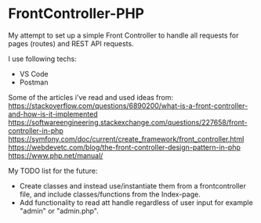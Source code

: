 # FrontController-PHP
 My attempt to set up a simple Front Controller to handle all requests for pages (routes) and REST API requests.

I use following techs:
- VS Code
- Postman

Some of the articles i've read and used ideas from:
https://stackoverflow.com/questions/6890200/what-is-a-front-controller-and-how-is-it-implemented
https://softwareengineering.stackexchange.com/questions/227658/front-controller-in-php
https://symfony.com/doc/current/create_framework/front_controller.html
https://webdevetc.com/blog/the-front-controller-design-pattern-in-php
https://www.php.net/manual/

My TODO list for the future:
- Create classes and instead use/instantiate them from a frontcontroller file, and include classes/functions from the Index-page.
- Add functionality to read att handle regardless of user input for example "admin" or "admin.php".
